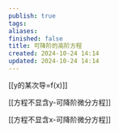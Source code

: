 ```yaml
---
publish: true
tags: 
aliases: 
finished: false
title: 可降阶的高阶方程
created: 2024-10-24 14:14
updated: 2024-10-24 14:14
---
```


[[y的某次导=f(x)]]

[[方程不显含y-可降阶微分方程]]

[[方程不显含x-可降阶微分方程]]

